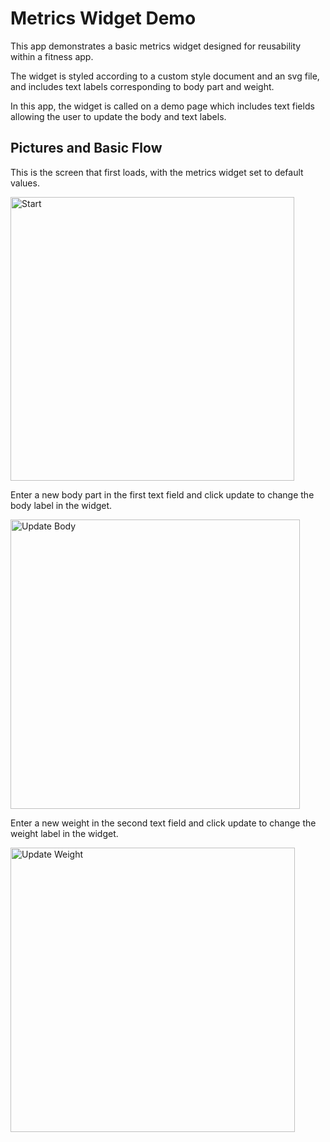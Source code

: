 # Metrics Widget Demo

This app demonstrates a basic metrics widget designed for reusability within a fitness app.

The widget is styled according to a custom style document and an svg file, and includes text labels corresponding to body part and weight.

In this app, the widget is called on a demo page which includes text fields allowing the user to update the body and text labels.

## Pictures and Basic Flow

This is the screen that first loads, with the metrics widget set to default values.

<img width="454" alt="Start" src="https://user-images.githubusercontent.com/11973105/140810854-fe693e0d-2a84-401e-ac84-bd62500dc07f.png">

Enter a new body part in the first text field and click update to change the body label in the widget.

<img width="463" alt="Update Body" src="https://user-images.githubusercontent.com/11973105/140810998-306b4160-e121-4bfc-8c69-1e1f1a6618fc.png">

Enter a new weight in the second text field and click update to change the weight label in the widget.

<img width="455" alt="Update Weight" src="https://user-images.githubusercontent.com/11973105/140811559-aad33d5e-4c97-42d0-bb13-d189f5f6b69d.png">
